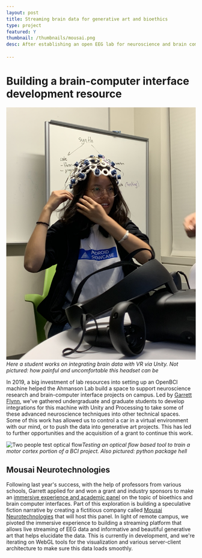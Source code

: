 ```yaml
---
layout: post
title: Streaming brain data for generative art and bioethics
type: project
featured: Y
thumbnail: /thumbnails/mousai.png
desc: After establishing an open EEG lab for neuroscience and brain computer interface development on campus, a Working Group at the Ahmanson Lab won a grant to do make build a brain data streaming platform, make generative art, and make a fictional company to explore topics in bioethics.

---
```

# Building a brain-computer interface development resource

<img src="/images/mousai/vr.jpeg" class="smaller">*Here a student works on integrating brain data with VR via Unity. Not pictured: how painful and uncomfortable this headset can be*


In 2019, a big investment of lab resources into setting up an OpenBCI machine helped the Ahmanson Lab build a space to support neuroscience research and brain-computer interface projects on campus. Led by [Garrett Flynn](https://github.com/GarrettMFlynn), we've gathered undergraduate and graduate students to develop integrations for this machine with Unity and Processing to take some of these advanced neuroscience techniques into other technical spaces. Some of this work has allowed us to control a car in a virtual environment with our mind, or to push the data into generative art projects. This has led to further opportunities and the acquisition of a grant to continue this work.

![Two people test optical flow](/images/mousai/sway.gif)*Testing an optical flow based tool to train a motor cortex portion of a BCI project. Also pictured: python package hell*


## Mousai Neurotechnologies

Following last year's success, with the help of professors from various schools, Garrett applied for and won a grant and industry sponsors to make an [immersive experience and academic panel](https://libraries.usc.edu/events/livewire-stimulating-night-neurotechnology) on the topic of bioethics and brain computer interfaces. Part of this exploration is building a speculative fiction narrative by creating a fictitious company called [Mousai Neurotechnologies](https://mousaineuro.com/) that will host this panel. In light of remote campus, we pivoted the immersive experience to building a streaming platform that allows live streaming of EEG data and informative and beautiful generative art that helps elucidate the data. This is currently in development, and we're iterating on WebGL tools for the visualization and various server-client architecture to make sure this data loads smoothly.
